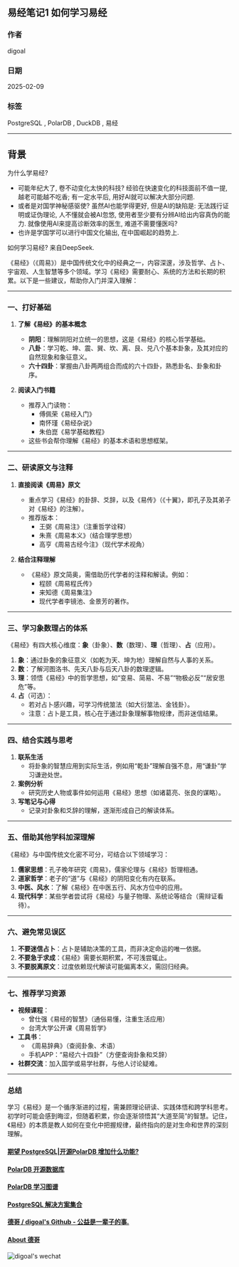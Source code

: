 ## 易经笔记1 如何学习易经  
                                                                                         
### 作者                                                                  
digoal                                                                         
                                                                      
### 日期                                                                                   
2025-02-09                                                                        
                                                                                  
### 标签                                                                                
PostgreSQL , PolarDB , DuckDB , 易经     
                                                                                           
----                                                                       
                                                                               
## 背景    
为什么学易经?   
- 可能年纪大了, 卷不动变化太快的科技? 经验在快速变化的科技面前不值一提, 越老可能越不吃香; 有一定水平后, 用好AI就可以解决大部分问题.  
- 或者是对国学神秘感驱使? 虽然AI也能学得更好, 但是AI的缺陷是: 无法践行证明或证伪理论, 人不懂就会被AI忽悠, 使用者至少要有分辨AI给出内容真伪的能力. 就像使用AI来提高诊断效率的医生, 难道不需要懂医吗?  
- 也许是学国学可以进行中国文化输出, 在中国崛起的趋势上.     
  
  
如何学习易经? 来自DeepSeek.     
  
《易经》（《周易》）是中国传统文化中的经典之一，内容深邃，涉及哲学、占卜、宇宙观、人生智慧等多个领域。学习《易经》需要耐心、系统的方法和长期的积累。以下是一些建议，帮助你入门并深入理解：  
  
---  
  
### **一、打好基础**  
1. **了解《易经》的基本概念**    
   - **阴阳**：理解阴阳对立统一的思想，这是《易经》的核心哲学基础。    
   - **八卦**：学习乾、坤、震、巽、坎、离、艮、兑八个基本卦象，及其对应的自然现象和象征意义。    
   - **六十四卦**：掌握由八卦两两组合而成的六十四卦，熟悉卦名、卦象和卦序。  
  
2. **阅读入门书籍**    
   - 推荐入门读物：    
     - 傅佩荣《易经入门》    
     - 南怀瑾《易经杂说》    
     - 朱伯崑《易学基础教程》    
   - 这些书会帮你理解《易经》的基本术语和思想框架。  
  
---  
  
### **二、研读原文与注释**  
1. **直接阅读《周易》原文**    
   - 重点学习《易经》的卦辞、爻辞，以及《易传》（《十翼》，即孔子及其弟子对《易经》的注解）。    
   - 推荐版本：    
     - 王弼《周易注》（注重哲学诠释）    
     - 朱熹《周易本义》（结合理学思想）    
     - 高亨《周易古经今注》（现代学术视角）  
  
2. **结合注释理解**    
   - 《易经》原文简奥，需借助历代学者的注释和解读。例如：    
     - 程颐《周易程氏传》    
     - 来知德《周易集注》    
     - 现代学者李镜池、金景芳的著作。  
  
---  
  
### **三、学习象数理占的体系**  
《易经》有四大核心维度：**象**（卦象）、**数**（数理）、**理**（哲理）、**占**（应用）。    
1. **象**：通过卦象的象征意义（如乾为天、坤为地）理解自然与人事的关系。    
2. **数**：了解河图洛书、先天八卦与后天八卦的数理逻辑。    
3. **理**：领悟《易经》中的哲学思想，如“变易、简易、不易”“物极必反”“居安思危”等。    
4. **占**（可选）：    
   - 若对占卜感兴趣，可学习传统筮法（如大衍筮法、金钱卦）。    
   - 注意：占卜是工具，核心在于通过卦象理解事物规律，而非迷信结果。  
  
---  
  
### **四、结合实践与思考**  
1. **联系生活**    
   - 将卦象的智慧应用到实际生活，例如用“乾卦”理解自强不息，用“谦卦”学习谦逊处世。    
2. **案例分析**    
   - 研究历史人物或事件如何运用《易经》思想（如诸葛亮、张良的谋略）。    
3. **写笔记与心得**    
   - 记录对卦象和爻辞的理解，逐渐形成自己的解读体系。  
  
---  
  
### **五、借助其他学科加深理解**  
《易经》与中国传统文化密不可分，可结合以下领域学习：    
1. **儒家思想**：孔子晚年研究《周易》，儒家伦理与《易经》哲理相通。    
2. **道家哲学**：老子的“道”与《易经》的阴阳变化有内在联系。    
3. **中医、风水**：了解《易经》在中医五行、风水方位中的应用。    
4. **现代科学**：某些学者尝试将《易经》与量子物理、系统论等结合（需辩证看待）。  
  
---  
  
### **六、避免常见误区**  
1. **不要迷信占卜**：占卜是辅助决策的工具，而非决定命运的唯一依据。    
2. **不要急于求成**：《易经》需要长期积累，不可浅尝辄止。    
3. **不要脱离原文**：过度依赖现代解读可能偏离本义，需回归经典。  
  
---  
  
### **七、推荐学习资源**  
- **视频课程**：    
  - 曾仕强《易经的智慧》（通俗易懂，注重生活应用）    
  - 台湾大学公开课《周易哲学》    
- **工具书**：    
  - 《周易辞典》（查阅卦象、术语）    
  - 手机APP：“易经六十四卦”（方便查询卦象和爻辞）    
- **社群交流**：加入国学或易学社群，与他人讨论疑难。  
  
---  
  
### **总结**  
学习《易经》是一个循序渐进的过程，需兼顾理论研读、实践体悟和跨学科思考。初学时可能会感到晦涩，但随着积累，你会逐渐领悟其“大道至简”的智慧。记住，《易经》的本质是教人如何在变化中把握规律，最终指向的是对生命和世界的深刻理解。  
     
  
#### [期望 PostgreSQL|开源PolarDB 增加什么功能?](https://github.com/digoal/blog/issues/76 "269ac3d1c492e938c0191101c7238216")
  
  
#### [PolarDB 开源数据库](https://openpolardb.com/home "57258f76c37864c6e6d23383d05714ea")
  
  
#### [PolarDB 学习图谱](https://www.aliyun.com/database/openpolardb/activity "8642f60e04ed0c814bf9cb9677976bd4")
  
  
#### [PostgreSQL 解决方案集合](../201706/20170601_02.md "40cff096e9ed7122c512b35d8561d9c8")
  
  
#### [德哥 / digoal's Github - 公益是一辈子的事.](https://github.com/digoal/blog/blob/master/README.md "22709685feb7cab07d30f30387f0a9ae")
  
  
#### [About 德哥](https://github.com/digoal/blog/blob/master/me/readme.md "a37735981e7704886ffd590565582dd0")
  
  
![digoal's wechat](../pic/digoal_weixin.jpg "f7ad92eeba24523fd47a6e1a0e691b59")
  
